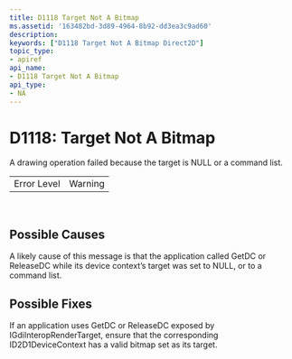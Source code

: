 ```yaml
---
title: D1118 Target Not A Bitmap
ms.assetid: '163482bd-3d89-4964-8b92-dd3ea3c9ad60'
description: 
keywords: ["D1118 Target Not A Bitmap Direct2D"]
topic_type:
- apiref
api_name:
- D1118 Target Not A Bitmap
api_type:
- NA
---
```


# D1118: Target Not A Bitmap

A drawing operation failed because the target is NULL or a command list.



|             |         |
|-------------|---------|
| Error Level | Warning |



 

## Possible Causes

A likely cause of this message is that the application called GetDC or ReleaseDC while its device context’s target was set to NULL, or to a command list.

## Possible Fixes

If an application uses GetDC or ReleaseDC exposed by IGdiInteropRenderTarget, ensure that the corresponding ID2D1DeviceContext has a valid bitmap set as its target.

 

 





